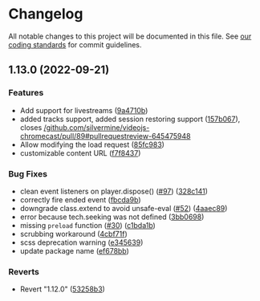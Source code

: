 # Changelog

All notable changes to this project will be documented in this file.
See [our coding standards][commit-messages] for commit guidelines.

## 1.13.0 (2022-09-21)


### Features

* Add support for livestreams ([9a4710b](https://github.com/guaclive/videojs-chromecast/commit/9a4710b3dcc7afa0ec16dabe4893d6d302d9abe6))
* added tracks support, added session restoring support ([157b067](https://github.com/guaclive/videojs-chromecast/commit/157b067da97e2b3dcff8adc61666d3c5bd899cb2)), closes [/github.com/silvermine/videojs-chromecast/pull/89#pullrequestreview-645475948](https://github.com/guaclive//github.com/silvermine/videojs-chromecast/pull/89/issues/pullrequestreview-645475948)
* Allow modifying the load request ([85fc983](https://github.com/guaclive/videojs-chromecast/commit/85fc983acfa8ed961166879630b4d372b5f1c00b))
* customizable content URL ([f7f8437](https://github.com/guaclive/videojs-chromecast/commit/f7f84379ef75cfa1553b112b5e2782458a218861))


### Bug Fixes

* clean event listeners on player.dispose() ([#97](https://github.com/guaclive/videojs-chromecast/issues/97)) ([328c141](https://github.com/guaclive/videojs-chromecast/commit/328c141f4cf3ce65492b6beb511b0592585aefcd))
* correctly fire ended event ([fbcda9b](https://github.com/guaclive/videojs-chromecast/commit/fbcda9bee7774d1d62236d59c34ecb8f1d8cdf1e))
* downgrade class.extend to avoid unsafe-eval ([#52](https://github.com/guaclive/videojs-chromecast/issues/52)) ([4aaec89](https://github.com/guaclive/videojs-chromecast/commit/4aaec8900a865cb19f6e7df51a507b12bb6a48d7))
* error because tech.seeking was not defined ([3bb0698](https://github.com/guaclive/videojs-chromecast/commit/3bb06984edee57997436ac89f714274779d11731))
* missing `preload` function ([#30](https://github.com/guaclive/videojs-chromecast/issues/30)) ([c1bda1b](https://github.com/guaclive/videojs-chromecast/commit/c1bda1b59d93958f5b51fc3f857cdabf70e03a3e))
* scrubbing workaround ([4cbf71f](https://github.com/guaclive/videojs-chromecast/commit/4cbf71f0a05958df2a8f8d95540350caac1b15e7))
* scss deprecation warning ([e345639](https://github.com/guaclive/videojs-chromecast/commit/e34563986162b66955a0ce8147387755f49e40b3))
* update package name ([ef678bb](https://github.com/guaclive/videojs-chromecast/commit/ef678bb40eaf0b0af504df5bc184c6eae048619f))


### Reverts

* Revert "1.12.0" ([53258b3](https://github.com/guaclive/videojs-chromecast/commit/53258b34f8c9c35c814c0c06a5cf655f38f9f323))


[commit-messages]: https://github.com/silvermine/silvermine-info/blob/master/commit-history.md#commit-messages

